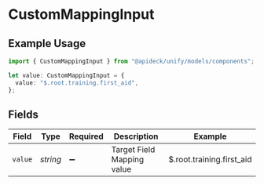 # CustomMappingInput

## Example Usage

```typescript
import { CustomMappingInput } from "@apideck/unify/models/components";

let value: CustomMappingInput = {
  value: "$.root.training.first_aid",
};
```

## Fields

| Field                      | Type                       | Required                   | Description                | Example                    |
| -------------------------- | -------------------------- | -------------------------- | -------------------------- | -------------------------- |
| `value`                    | *string*                   | :heavy_minus_sign:         | Target Field Mapping value | $.root.training.first_aid  |